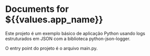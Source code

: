 # Documents for ${{values.app_name}}

Este projeto é um exemplo básico de aplicação Python usando logs estruturados em JSON com a biblioteca python-json-logger.

O entry point do projeto é o arquivo main.py.
